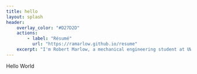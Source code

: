 ```yaml
---
title: hello
layout: splash
header:
    overlay_color: "#D27D2D"
    actions:
        - label: "Résumé"
          url: "https://ramarlow.github.io/resume"
    excerpt: "I'm Robert Marlow, a mechanical engineering student at UW-Madison."
---
```

Hello World
